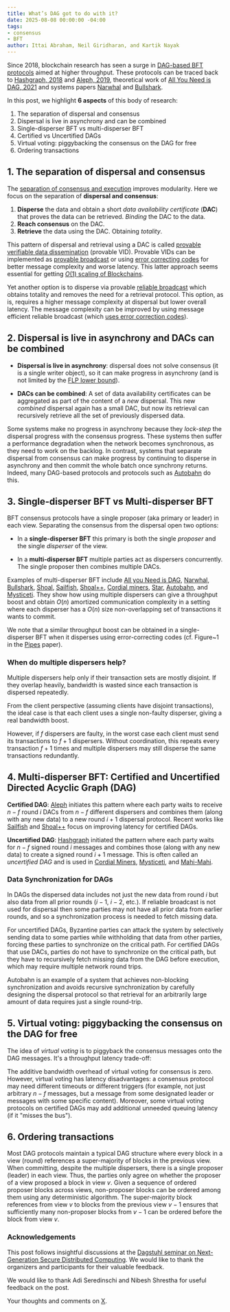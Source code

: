 ```yaml
---
title: What’s DAG got to do with it?
date: 2025-08-08 00:00:00 -04:00
tags:
- consensus
- BFT
author: Ittai Abraham, Neil Giridharan, and Kartik Nayak
---
```


Since 2018, blockchain research has seen a surge in [DAG-based BFT protocols](https://decentralizedthoughts.github.io/2022-06-28-DAG-meets-BFT/) aimed at higher throughput. These protocols can be traced back to [Hashgraph, 2018](https://files.hedera.com/hh_whitepaper_v2.2-20230918.pdf?) and [Aleph, 2019](https://arxiv.org/abs/1908.05156), theoretical work of [All You Need is DAG, 2021](https://arxiv.org/abs/2102.08325) and systems papers [Narwhal](https://arxiv.org/abs/2105.11827) and [Bullshark](https://arxiv.org/abs/2201.05677).


In this post, we highlight **6 aspects** of this body of research:

1. The separation of dispersal and consensus
2. Dispersal is live in asynchrony and can be combined
3. Single-disperser BFT vs multi-disperser BFT
4. Certified vs Uncertified DAGs
5. Virtual voting: piggybacking the consensus on the DAG for free
6. Ordering transactions

## 1. The separation of dispersal and consensus


The [separation of consensus and execution](https://www.cs.rochester.edu/meetings/sosp2003/papers/p195-yin.pdf) improves modularity. Here we focus on the separation of **dispersal and consensus**: 

1. **Disperse** the data and obtain a short *data availability certificate* (**DAC**) that proves the data can be retrieved. *Binding* the DAC to the data.
2. **Reach consensus** on the DAC. 
3. **Retrieve** the data using the DAC. Obtaining *totality*.



This pattern of dispersal and retrieval using a DAC is called [provable verifiable data dissemination](https://decentralizedthoughts.github.io/2024-08-08-vid/) (provable VID). 
Provable VIDs can be implemented as [provable broadcast](https://decentralizedthoughts.github.io/2022-09-10-provable-broadcast/) or using [error correcting codes](https://eprint.iacr.org/2020/842) for better message complexity and worse latency. This latter approach seems essential for getting [$O(1)$ scaling of Blockchains](https://decentralizedthoughts.github.io/2023-09-30-scaling/).


Yet another option is to disperse via provable [reliable broadcast](https://decentralizedthoughts.github.io/2020-09-19-living-with-asynchrony-brachas-reliable-broadcast/) which obtains totality and removes the need for a retrieval protocol. This option, as is, requires a higher message complexity at dispersal but lower overall latency. The message complexity can be improved by using message efficient reliable broadcast (which [uses error correction codes](https://drops.dagstuhl.de/storage/00lipics/lipics-vol179-disc2020/LIPIcs.DISC.2020.28/LIPIcs.DISC.2020.28.pdf)).



## 2. Dispersal is live in asynchrony and DACs can be combined


* **Dispersal is live in asynchrony**: dispersal does not solve consensus (it is a single writer object), so it can make progress in asynchrony (and is not limited by the [FLP lower bound](https://decentralizedthoughts.github.io/2019-12-15-asynchrony-uncommitted-lower-bound/)).

* **DACs can be combined**: A set of data availability certificates can be aggregated as part of the content of a *new* dispersal. This new *combined* dispersal again has a small DAC, but now its retrieval can recursively retrieve all the set of previously dispersed data.


Some systems make no progress in asynchrony because they *lock-step* the dispersal progress with the consensus progress. These systems then suffer a performance degradation when the network becomes synchronous, as they need to work on the backlog. In contrast, systems that separate dispersal from consensus can make progress by continuing to disperse in asynchrony and then commit the whole batch once synchrony returns. Indeed, many DAG-based protocols and protocols such as [Autobahn](https://arxiv.org/abs/2401.10369) do this.


## 3. Single-disperser BFT vs Multi-disperser BFT

BFT consensus protocols have a single proposer (aka primary or leader) in each view. Separating the consensus from the dispersal open two options:


* In a **single-disperser BFT** this primary is both the single *proposer* and the single *disperser* of the view. 

* In a **multi-disperser BFT** multiple parties act as dispersers concurrently. The single proposer then combines multiple DACs.
 

Examples of multi-disperser BFT include [All you Need is DAG](https://arxiv.org/pdf/2102.08325), [Narwhal](https://arxiv.org/abs/2105.11827), [Bullshark](https://arxiv.org/abs/2201.05677), [Shoal](https://arxiv.org/abs/2306.03058), [Sailfish](https://decentralizedthoughts.github.io/2024-05-23-sailfish/), [Shoal++](https://decentralizedthoughts.github.io/2024-06-12-shoalpp/), [Cordial miners](https://arxiv.org/abs/2205.09174), [Star](https://eprint.iacr.org/2022/625), [Autobahn](https://arxiv.org/abs/2401.10369), and [Mysticeti](https://arxiv.org/pdf/2310.14821). They show how using multiple dispersers can give a throughput boost and obtain $O(n)$ amortized communication complexity in a setting where each disperser has a $O(n)$ size non-overlapping set of transactions it wants to commit.

We note that a similar throughput boost can be obtained in a single-disperser BFT when it disperses using error-correcting codes (cf. Figure~1 in the [Pipes](https://eprint.iacr.org/2025/1116.pdf) paper).

### When do multiple dispersers help?

Multiple dispersers help only if their transaction sets are mostly disjoint. If they overlap heavily, bandwidth is wasted since each transaction is dispersed repeatedly.

From the client perspective (assuming clients have disjoint transactions), the ideal case is that each client uses a single non-faulty disperser, giving a real bandwidth boost.

However, if $f$ dispersers are faulty, in the worst case each client must send its transactions to $f+1$ dispersers. Without coordination, this repeats every transaction $f+1$ times and multiple dispersers may still disperse the same transactions redundantly.


## 4. Multi-disperser BFT: Certified and Uncertified Directed Acyclic Graph (DAG)

**Certified DAG**:  [Aleph](https://arxiv.org/abs/1908.05156) initiates this pattern where each party waits to receive $n-f$ round $i$ DACs from $n-f$ different dispersers and combines them (along with any new data) to a new round $i+1$ dispersal protocol.  Recent works like [Sailfish](https://decentralizedthoughts.github.io/2024-05-23-sailfish/) and [Shoal++](https://decentralizedthoughts.github.io/2024-06-12-shoalpp/) focus on improving latency for certified DAGs.

**Uncertified DAG**: [Hashgraph](https://www.swirlds.com/downloads/SWIRLDS-TR-2016-01.pdf)  initiated the pattern where each party waits for $n-f$ signed round $i$ messages and combines those (along with any new data)  to create a signed round $i+1$ message.  This is often called an *uncertified DAG* and is used in [Cordial Miners](https://arxiv.org/abs/2205.09174), [Mysticeti](https://arxiv.org/pdf/2310.14821), and [Mahi-Mahi](https://arxiv.org/pdf/2410.08670). 


### Data Synchronization for DAGs

In DAGs the dispersed data includes not just the new data from round $i$ but also data from all prior rounds ($i-1$, $i-2$, etc.). If reliable broadcast is not used for dispersal then some parties may not have all prior data from earlier rounds, and so a synchronization process is needed to fetch missing data.

For uncertified DAGs, Byzantine parties can attack the system by selectively sending data to some parties while withholding that data from other parties, forcing these parties to synchronize on the critical path. For certified DAGs that use DACs, parties do not have to synchronize on the critical path, but they have to recursively fetch missing data from the DAG before execution, which may require multiple network round trips.

Autobahn is an example of a system that achieves non-blocking synchronization and avoids recursive synchronization by carefully designing the dispersal protocol so that retrieval for an arbitrarily large amount of data requires just a single round-trip.
 
 


## 5. Virtual voting: piggybacking the consensus on the DAG for free

The idea of *virtual voting* is to piggyback the consensus messages onto the DAG messages. It's a throughput latency trade-off:

The additive bandwidth overhead of virtual voting for consensus is zero. However, virtual voting has latency disadvantages: a consensus protocol may need different timeouts or different triggers (for example, not just arbitrary $n-f$ messages, but a message from some designated leader or messages with some specific content). Moreover, some virtual voting protocols on certified DAGs may add additional unneeded queuing latency (if it "misses the bus"). 


## 6. Ordering transactions

Most DAG protocols maintain a typical DAG structure where every block in a view (round) references a super-majority of blocks in the previous view. When committing, despite the multiple dispersers, there is a single proposer (leader) in each view. Thus, the parties only agree on whether the proposer of a view proposed a block in view $v$. Given a sequence of ordered proposer blocks across views, non-proposer blocks can be ordered among them using any deterministic algorithm. The super-majority block references from view $v$ to blocks from the previous view $v-1$ ensures that sufficiently many  non-proposer blocks from $v-1$ can be ordered before the block from view $v$.


### Acknowledgements

This post follows insightful discussions at the [Dagstuhl seminar on Next-Generation Secure Distributed Computing](https://www.dagstuhl.de/seminars/seminar-calendar/seminar-details/24362). We would like to thank the organizers and participants for their valuable feedback.

We would like to thank Adi Seredinschi and Nibesh Shrestha for useful feedback on the post.


Your thoughts and comments on [X](https://x.com/ittaia/status/1953865132724912580).
